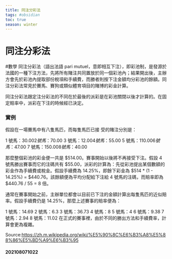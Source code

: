 ```yaml
---
title: 同注分彩法
tags: #obsidian 
toc: true
season: winter
---
```

# 同注分彩法
#數學 
同注分彩法（語出法語 pari mutuel，意即相互下注），即彩池制，是發源於法國的一種下注方法，先將所有賭注共同置放於同一個彩池內；結果開出後，主辦方會先於彩池內提取部份稅項和手續費，而勝者則按下注金額均分彩池的餘額。同注分彩法常見於賽馬、賽狗或類似體育項目的賭博的彩金計算。

同注分彩法跟定注分彩法的不同在於最後的派彩是在彩池關閉以後才計算的。在固定賠率中，派彩在下注的時候經已決定。

### 實例
假設在一場賽馬中有八隻馬匹，而每隻馬匹已接
受的賭注分別是：

1 號馬：$30.00
2 號馬：$70.00
3 號馬：$12.00
4 號馬：$55.00
5 號馬：$110.00
6 號馬：$47.00
7 號馬：$150.00
8 號馬：$40.00

那麼整個彩池的彩金便一共是 $514.00。賽事開始以後將不再接受下注。假設 4 號馬勝出賽事而它的注碼共有 $55.00，派彩的計算為：先從彩池提出某個數額的彩金作為手續費或稅金。假設手續費為 14.25%，即餘下彩金為 $514 * (1 - 14.25%) = $440.76。該餘額便為平均分配給下注給 4 號馬的注碼，而賠率即為 $440.76 / 55 = 8 倍。

通常在賽事開始之前，主辦單位都會以目前已下注的金額計算出每隻馬匹的近似賠率。假設手續費仍是 14.25%，那麼上述賽事的賠率便為：

1 號馬：14.69
2 號馬：6.3
3 號馬：36.73
4 號馬：8
5 號馬：4
6 號馬：9.38
7 號馬：2.94
8 號馬：11.02
在正式的賽事裡，由於不同的勝出方法和手續費率，計算會更為複雜。

Source:https://zh.m.wikipedia.org/wiki/%E5%90%8C%E6%B3%A8%E5%88%86%E5%BD%A9%E6%B3%95

#### 202108071022


